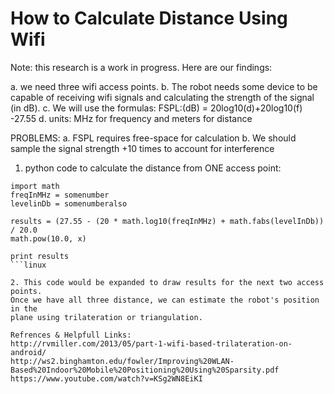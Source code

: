 How to Calculate Distance Using Wifi
=======================================================
Note: this research is a work in progress. Here are our findings:

a. we need three wifi access points.
b. The robot needs some device to be capable of receiving wifi signals and
calculating the strength of the signal (in dB).
c. We will use the formulas: FSPL:(dB) = 20log10(d)+20log10(f) -27.55 
d. units: MHz for frequency and meters for distance

PROBLEMS: 
a. FSPL requires free-space for calculation
b. We should sample the signal strength +10 times to account
for interference

1. python code to calculate the distance from ONE access point:
```linux
import math
freqInMHz = somenumber
levelinDb = somenumberalso

results = (27.55 - (20 * math.log10(freqInMHz) + math.fabs(levelInDb)) / 20.0
math.pow(10.0, x)

print results
```linux

2. This code would be expanded to draw results for the next two access points.
Once we have all three distance, we can estimate the robot's position in the 
plane using trilateration or triangulation.

Refrences & Helpfull Links:
http://rvmiller.com/2013/05/part-1-wifi-based-trilateration-on-android/
http://ws2.binghamton.edu/fowler/Improving%20WLAN-Based%20Indoor%20Mobile%20Positioning%20Using%20Sparsity.pdf
https://www.youtube.com/watch?v=KSg2WN8EiKI
